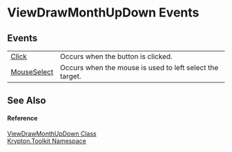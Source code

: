 # ViewDrawMonthUpDown Events




## Events
<table>
<tr>
<td><a href="1ab0f02f-01cc-b174-f762-8e5eab3f6208.md">Click</a></td>
<td>Occurs when the button is clicked.</td></tr>
<tr>
<td><a href="c5969335-4c0e-4dc3-3e5a-02ebc8177557.md">MouseSelect</a></td>
<td>Occurs when the mouse is used to left select the target.</td></tr>
</table>

## See Also


#### Reference
<a href="73c76593-e29d-e2fc-c540-5c08c03c2c1f.md">ViewDrawMonthUpDown Class</a>  
<a href="79d2eac2-21f4-54ff-7552-b20c33c30600.md">Krypton.Toolkit Namespace</a>  
